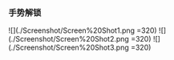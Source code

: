 
### 手势解锁

![](./Screenshot/Screen%20Shot1.png =320)
![](./Screenshot/Screen%20Shot2.png =320)
![](./Screenshot/Screen%20Shot3.png =320)
